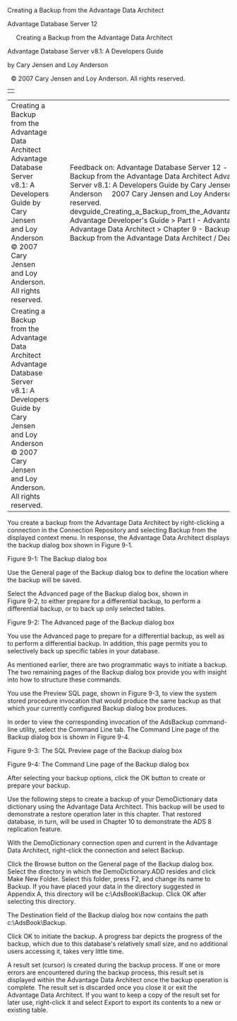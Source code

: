 Creating a Backup from the Advantage Data Architect




Advantage Database Server 12  

     Creating a Backup from the Advantage Data Architect

Advantage Database Server v8.1: A Developers Guide

by Cary Jensen and Loy Anderson

  © 2007 Cary Jensen and Loy Anderson. All rights reserved.

|  |
| --- |
|  |

|  |  |  |  |  |
| --- | --- | --- | --- | --- |
| Creating a Backup from the Advantage Data Architect  Advantage Database Server v8.1: A Developers Guide  by Cary Jensen and Loy Anderson    © 2007 Cary Jensen and Loy Anderson. All rights reserved. |  |  | Feedback on: Advantage Database Server 12 -      Creating a Backup from the Advantage Data Architect Advantage Database Server v8.1: A Developers Guide by Cary Jensen and Loy Anderson     2007 Cary Jensen and Loy Anderson. All rights reserved. devguide\_Creating\_a\_Backup\_from\_the\_Advantage\_Data\_Architect Advantage Developer's Guide > Part I - Advantage and Advantage Data Architect > Chapter 9 - Backups > Creating a Backup from the Advantage Data Architect / Dear Support Staff, |  |
| Creating a Backup from the Advantage Data Architect  Advantage Database Server v8.1: A Developers Guide  by Cary Jensen and Loy Anderson    © 2007 Cary Jensen and Loy Anderson. All rights reserved. |  |  |  |  |

You create a backup from the Advantage Data Architect by right-clicking a connection in the Connection Repository and selecting Backup from the displayed context menu. In response, the Advantage Data Architect displays the backup dialog box shown in Figure 9-1.

Figure 9-1: The Backup dialog box

Use the General page of the Backup dialog box to define the location where the backup will be saved.

Select the Advanced page of the Backup dialog box, shown in   
Figure 9-2, to either prepare for a differential backup, to perform a differential backup, or to back up only selected tables.

Figure 9-2: The Advanced page of the Backup dialog box

You use the Advanced page to prepare for a differential backup, as well as to perform a differential backup. In addition, this page permits you to selectively back up specific tables in your database.

As mentioned earlier, there are two programmatic ways to initiate a backup. The two remaining pages of the Backup dialog box provide you with insight into how to structure these commands.

You use the Preview SQL page, shown in Figure 9-3, to view the system stored procedure invocation that would produce the same backup as that which your currently configured Backup dialog box produces.

In order to view the corresponding invocation of the AdsBackup command-line utility, select the Command Line tab. The Command Line page of the Backup dialog box is shown in Figure 9-4.

Figure 9-3: The SQL Preview page of the Backup dialog box

Figure 9-4: The Command Line page of the Backup dialog box

After selecting your backup options, click the OK button to create or prepare your backup.

Use the following steps to create a backup of your DemoDictionary data dictionary using the Advantage Data Architect. This backup will be used to demonstrate a restore operation later in this chapter. That restored database, in turn, will be used in Chapter 10 to demonstrate the ADS 8 replication feature.

With the DemoDictionary connection open and current in the Advantage Data Architect, right-click the connection and select Backup.

Click the Browse button on the General page of the Backup dialog box. Select the directory in which the DemoDictionary.ADD resides and click Make New Folder. Select this folder, press F2, and change its name to Backup. If you have placed your data in the directory suggested in Appendix A, this directory will be c:\AdsBook\Backup. Click OK after selecting this directory.

The Destination field of the Backup dialog box now contains the path c:\AdsBook\Backup.

Click OK to initiate the backup. A progress bar depicts the progress of the backup, which due to this database's relatively small size, and no additional users accessing it, takes very little time.

A result set (cursor) is created during the backup process. If one or more errors are encountered during the backup process, this result set is displayed within the Advantage Data Architect once the backup operation is complete. The result set is discarded once you close it or exit the Advantage Data Architect. If you want to keep a copy of the result set for later use, right-click it and select Export to export its contents to a new or existing table.